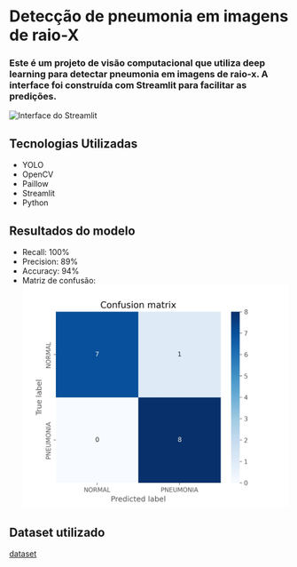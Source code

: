 # Detecção de pneumonia em imagens de raio-X

### Este é um projeto de visão computacional que utiliza deep learning para detectar pneumonia em imagens de raio-x. A interface foi construída com Streamlit para facilitar as predições.

![Interface do Streamlit](imgs/inetr.png)

## Tecnologias Utilizadas
- YOLO
- OpenCV
- Paillow
- Streamlit
- Python

## Resultados do modelo
- Recall: 100%
- Precision: 89%
- Accuracy: 94%
- Matriz de confusão:
![Matriz de confusão](results/Predict_CM.jpg)

## Dataset utilizado
[dataset](https://www.kaggle.com/datasets/paultimothymooney/chest-xray-pneumonia)
